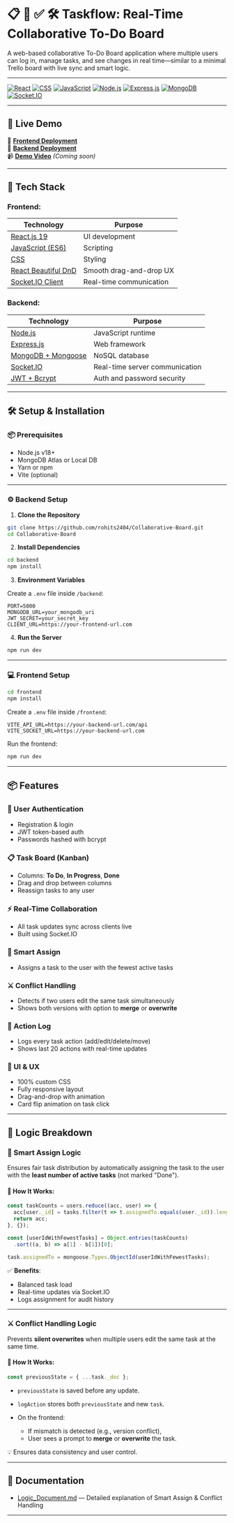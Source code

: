 # 📋 👥 ✅ 🛠️ Taskflow: Real-Time Collaborative To-Do Board

A web-based collaborative To-Do Board application where multiple users can log in, manage tasks, and see changes in real time—similar to a minimal Trello board with live sync and smart logic.

---

[![React](https://img.shields.io/badge/React-v19-blue.svg)](https://reactjs.org/)
[![CSS](https://img.shields.io/badge/CSS-3-blue.svg)](https://developer.mozilla.org/en-US/docs/Web/CSS)
[![JavaScript](https://img.shields.io/badge/JavaScript-ES6-yellow.svg)](https://developer.mozilla.org/en-US/docs/Web/JavaScript)
[![Node.js](https://img.shields.io/badge/Node.js-24-green.svg)](https://nodejs.org/)
[![Express.js](https://img.shields.io/badge/Express.js-5-black.svg)](https://expressjs.com/)
[![MongoDB](https://img.shields.io/badge/MongoDB-Atlas-green.svg)](https://www.mongodb.com/)
[![Socket.IO](https://img.shields.io/badge/Socket.IO-Real--Time-white.svg?logo=socket.io)](https://socket.io/)

---

## 🚀 Live Demo

🔗 [**Frontend Deployment**](https://taskflow-three-theta.vercel.app/)  
🔗 [**Backend Deployment**](https://collaborative-board-9j5q.onrender.com)  
📹 [**Demo Video**](#) *(Coming soon)*

---

## 🧠 Tech Stack

### Frontend:

| Technology | Purpose |
|------------|---------|
| [React.js 19](https://react.dev/) | UI development |
| [JavaScript (ES6)](https://developer.mozilla.org/en-US/docs/Web/JavaScript) | Scripting |
| [CSS](https://developer.mozilla.org/en-US/docs/Web/CSS) | Styling |
| [React Beautiful DnD](https://www.npmjs.com/package/react-beautiful-dnd) | Smooth drag-and-drop UX |
| [Socket.IO Client](https://socket.io/docs/v4/) | Real-time communication |

### Backend:

| Technology | Purpose |
|------------|---------|
| [Node.js](https://nodejs.org/) | JavaScript runtime |
| [Express.js](https://expressjs.com/) | Web framework |
| [MongoDB + Mongoose](https://www.mongodb.com/) | NoSQL database |
| [Socket.IO](https://socket.io/) | Real-time server communication |
| [JWT + Bcrypt](https://jwt.io/) | Auth and password security |

---

## 🛠️ Setup & Installation

### 📦 Prerequisites

- Node.js v18+  
- MongoDB Atlas or Local DB  
- Yarn or npm  
- Vite (optional)

---

### ⚙️ Backend Setup

1. **Clone the Repository**

```bash
git clone https://github.com/rohits2404/Collaborative-Board.git
cd Collaborative-Board
````

2. **Install Dependencies**

```bash
cd backend
npm install
```

3. **Environment Variables**

Create a `.env` file inside `/backend`:

```env
PORT=5000
MONGODB_URL=your_mongodb_uri
JWT_SECRET=your_secret_key
CLIENT_URL=https://your-frontend-url.com
```

4. **Run the Server**

```bash
npm run dev
```

---

### 💻 Frontend Setup

```bash
cd frontend
npm install
```

Create a `.env` file inside `/frontend`:

```env
VITE_API_URL=https://your-backend-url.com/api
VITE_SOCKET_URL=https://your-backend-url.com
```

Run the frontend:

```bash
npm run dev
```

---

## 📦 Features

### 👥 User Authentication

* Registration & login
* JWT token-based auth
* Passwords hashed with bcrypt

### 📋 Task Board (Kanban)

* Columns: **To Do**, **In Progress**, **Done**
* Drag and drop between columns
* Reassign tasks to any user

### ⚡ Real-Time Collaboration

* All task updates sync across clients live
* Built using Socket.IO

### 🧠 Smart Assign

* Assigns a task to the user with the fewest active tasks

### ⚔️ Conflict Handling

* Detects if two users edit the same task simultaneously
* Shows both versions with option to **merge** or **overwrite**

### 📝 Action Log

* Logs every task action (add/edit/delete/move)
* Shows last 20 actions with real-time updates

### 🎨 UI & UX

* 100% custom CSS
* Fully responsive layout
* Drag-and-drop with animation
* Card flip animation on task click

---

## 🧠 Logic Breakdown

### 🔁 Smart Assign Logic

Ensures fair task distribution by automatically assigning the task to the user with the **least number of active tasks** (not marked "Done").

#### 🧮 How It Works:

```js
const taskCounts = users.reduce((acc, user) => {
  acc[user._id] = tasks.filter(t => t.assignedTo.equals(user._id)).length;
  return acc;
}, {});

const [userIdWithFewestTasks] = Object.entries(taskCounts)
  .sort((a, b) => a[1] - b[1])[0];

task.assignedTo = mongoose.Types.ObjectId(userIdWithFewestTasks);
```

✅ **Benefits**:

* Balanced task load
* Real-time updates via Socket.IO
* Logs assignment for audit history

---

### ⚔️ Conflict Handling Logic

Prevents **silent overwrites** when multiple users edit the same task at the same time.

#### 🧪 How It Works:

```js
const previousState = { ...task._doc };
```

* `previousState` is saved before any update.
* `logAction` stores both `previousState` and new `task`.
* On the frontend:

  * If mismatch is detected (e.g., version conflict),
  * User sees a prompt to **merge** or **overwrite** the task.

💡 Ensures data consistency and user control.

---

## 📄 Documentation

* [Logic\_Document.md](./docs/Logic_Document.md) — Detailed explanation of Smart Assign & Conflict Handling

---
```
